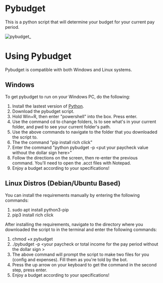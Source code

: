 # Pybudget
This is a python script that will determine your budget for your current pay period.

![pybudget_](https://repository-images.githubusercontent.com/461317333/aa542978-d8e8-4860-9ac9-901aeb3af5af)

# Using Pybudget

Pybudget is compatible with both Windows and Linux systems. 

## Windows

To get pybudget to run on your Windows PC, do the following:

1. Install the lastest version of [Python](https://www.python.org/).
2. Download the pybudget script.
3. Hold Win+R, then enter "powershell" into the box. Press enter.
4. Use the command cd to change folders, ls to see what's in your current folder, and pwd to see your current folder's path.
5. Use the above commands to navigate to the folder that you downloaded the script to.
6. The the command "pip install rich click"
7. Enter the command "python pybudget -p \<put your paycheck value without the dollar sign here\>"
8. Follow the directions on the screen, then re-enter the previous command. You'll need to open the .acct files with Notepad.
9. Enjoy a budget according to your specifications!


## Linux Distros (Debian/Ubuntu Based)
You can install the requirements manually by entering the following commands:
1. sudo apt install python3-pip
2. pip3 install rich click

After installing the requirements, navigate to the directory where you downloaded the 
script to in the terminal and enter the following commands:

1. chmod +x pybudget
2. ./pybudget -p \<your paycheck or total income for the pay period without the dollar sign \>
3. The above command will prompt the script to make two files for you (config and expenses). Fill them as you're told by the bot.
4. Press the up arrow on your keyboard to get the command in the second step, press enter.
5. Enjoy a budget according to your specifications!
